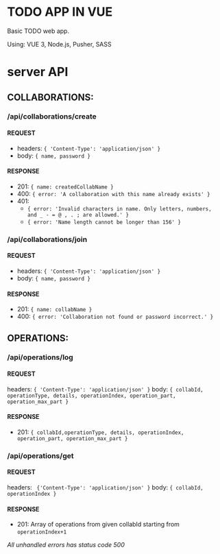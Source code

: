 # TODO APP IN VUE
Basic TODO web app.

Using: VUE 3, Node.js, Pusher, SASS


# server API

## COLLABORATIONS:
### /api/collaborations/create
#### REQUEST
- headers: `{ 'Content-Type': 'application/json' }`
- body: `{ name, password }`
#### RESPONSE
- 201: `{ name: createdCollabName }`
- 400: `{ error: 'A collaboration with this name already exists' }`
- 401:
    - `{ error: 'Invalid characters in name. Only letters, numbers, and _ - = @ , . ; are allowed.' }`
    - `{ error: 'Name length cannot be longer than 156' }`

### /api/collaborations/join
#### REQUEST
- headers: `{ 'Content-Type': 'application/json' }`
- body: `{ name, password }`
#### RESPONSE
- 201: `{ name: collabName }`
- 400: `{ error: 'Collaboration not found or password incorrect.' }`

## OPERATIONS:
### /api/operations/log
#### REQUEST
headers: `{ 'Content-Type': 'application/json' }`
body: `{ collabId, operationType, details, operationIndex, operation_part, operation_max_part }`
#### RESPONSE
- 201: `{ collabId,operationType, details, operationIndex, operation_part, operation_max_part }`

### /api/operations/get
#### REQUEST
headers: ` {'Content-Type': 'application/json' }`
body: `{ collabId, operationIndex }`

#### RESPONSE 
- 201: Array of operations from given collabId starting from `operationIndex+1`


*All unhandled errors has status code 500*

